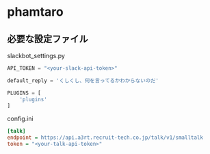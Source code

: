 # phamtaro
 
## 必要な設定ファイル

slackbot_settings.py  
```python
API_TOKEN = "<your-slack-api-token>"

default_reply = 'くしくし、何を言ってるかわからないのだ'

PLUGINS = [
    'plugins'
]
```

config.ini
```ini
[talk]
endpoint = https://api.a3rt.recruit-tech.co.jp/talk/v1/smalltalk
token = "<your-talk-api-token>"
```